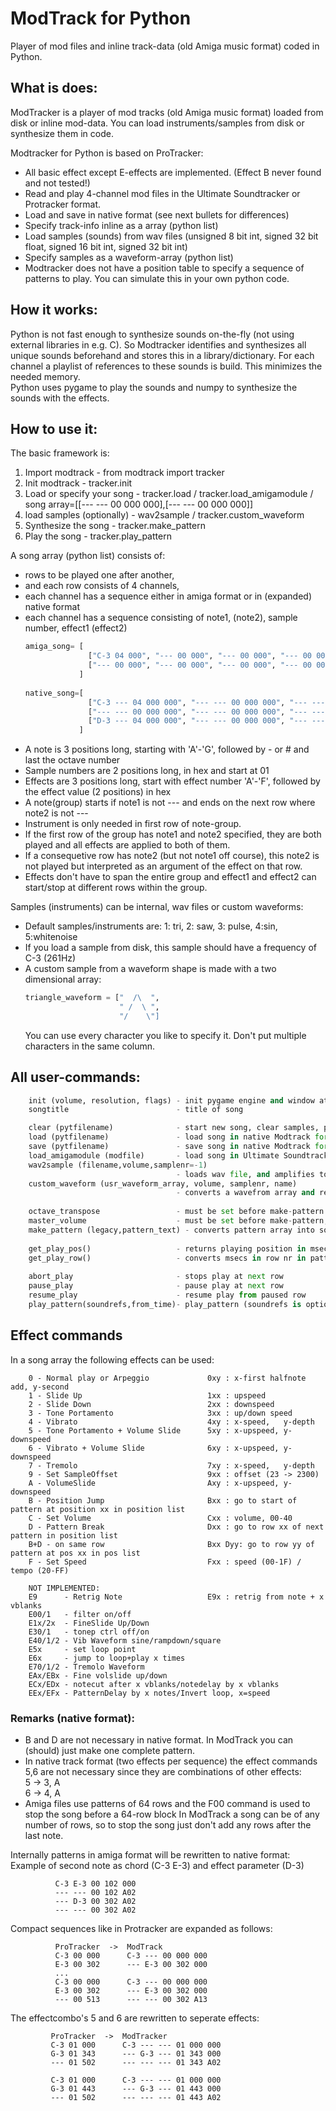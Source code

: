 # ModTrack for Python
Player of mod files and inline track-data (old Amiga music format) coded in Python.


## What is does:
ModTracker is a player of mod tracks (old Amiga music format) loaded from disk or 
inline mod-data. You can load instruments/samples from disk or synthesize them in code.  
 
Modtracker for Python is based on ProTracker:
  - All basic effect except E-effects are implemented. (Effect B never found and not tested!)
  - Read and play 4-channel mod files in the Ultimate Soundtracker or Protracker format.
  - Load and save in native format (see next bullets for differences)
  - Specify track-info inline as a array (python list) 
  - Load samples (sounds) from wav files (unsigned 8 bit int, signed 32 bit float, signed 16 bit int, signed 32 bit int)
  - Specify samples as a waveform-array (python list)
  - Modtracker does not have a position table to specify a sequence of patterns to play. You can simulate this in your own python code.    

## How it works:
Python is not fast enough to synthesize sounds on-the-fly (not using external libraries in e.g. C). 
So Modtracker identifies and synthesizes all unique sounds beforehand and stores this in a library/dictionary.
For each channel a playlist of references to these sounds is build. This minimizes the needed memory.   
Python uses pygame to play the sounds and numpy to synthesize the sounds with the effects. 


## How to use it:
The basic framework is:
  1) Import modtrack              - from modtrack import tracker
  2) Init modtrack                - tracker.init
  3) Load or specify your song    - tracker.load / tracker.load_amigamodule / song array=[[--- --- 00 000 000],[--- --- 00 000 000]] 
  4) load samples (optionally)    - wav2sample / tracker.custom_waveform   
  5) Synthesize the song          - tracker.make_pattern
  6) Play the song                - tracker.play_pattern

A song array (python list) consists of: 
  - rows to be played one after another,
  - and each row consists of 4 channels,
  - each channel has a sequence either in amiga format or in (expanded) native format
  - each channel has a sequence consisting of note1, (note2), sample number, effect1 (effect2)
    ```python
    amiga_song= [
                  ["C-3 04 000", "--- 00 000", "--- 00 000", "--- 00 000"],
                  ["--- 00 000", "--- 00 000", "--- 00 000", "--- 00 000"],
                ]
                
    native_song=[
                  ["C-3 --- 04 000 000", "--- --- 00 000 000", "--- --- 00 000 000", "--- --- 00 000 000"],
                  ["--- --- 00 000 000", "--- --- 00 000 000", "--- --- 00 000 000", "--- --- 00 000 000"]
                  ["D-3 --- 04 000 000", "--- --- 00 000 000", "--- --- 00 000 000", "--- --- 00 000 000"]
                ]
    ```
  - A note is 3 positions long, starting with 'A'-'G', followed by - or # and last the octave number
  - Sample numbers are 2 positions long, in hex and start at 01
  - Effects are 3 positions long, start with effect number 'A'-'F', followed by the effect value (2 positions) in hex
  - A note(group) starts if note1 is not --- and ends on the next row where note2 is not ---
  - Instrument is only needed in first row of note-group.
  - If the first row of the group has note1 and note2 specified, they are both played and all effects are applied to both of them.
  - If a consequetive row has note2 (but not note1 off course), this note2 is not played but interpreted as an argument of the effect on that row.
  - Effects don't have to span the entire group and effect1 and effect2 can start/stop at different rows within the group.
    
Samples (instruments) can be internal, wav files or custom waveforms:
  - Default samples/instruments are:
      1: tri, 2: saw, 3: pulse, 4:sin, 5:whitenoise
  - If you load a sample from disk, this sample should have a frequency of C-3 (261Hz) 
  - A custom sample from a waveform shape is made with a two dimensional array:
    ```python
    triangle_waveform = ["  /\  ",
                         " /  \ ",
                         "/    \"]
    ```
    You can use every character you like to specify it. Don't put multiple characters in the same column.

## All user-commands:
```python
    init (volume, resolution, flags) - init pygame engine and window at desired resolution/flags and sets master volume
    songtitle                        - title of song

    clear (pytfilename)              - start new song, clear samples, pattern and sets filename for song
    load (pytfilename)               - load song in native Modtrack format 
    save (pytfilename)               - save song in native Modtrack format 
    load_amigamodule (modfile)       - load song in Ultimate Soundtracker and ProTracker format	
    wav2sample (filename,volume,samplenr=-1) 
                                     - loads wav file, and amplifies to required volume and returns a sample (optionally set at samplenr)
    custom_waveform (usr_waveform_array, volume, samplenr, name) 
                                     - converts a wavefrom array and returns a sample (optionally set at samplenr)
    
    octave_transpose                 - must be set before make-pattern (will effect song-array as well as mod files)
    master_volume                    - must be set before make-pattern, can also be set from init()
    make_pattern (legacy,pattern_text) - converts pattern array into sound, legacy should be set to False if pattern_text is in native format ("C-2 D-2 01 C40 000")
    
    get_play_pos()                   - returns playing position in msecs
    get_play_row()                   - converts msecs in row nr in pattern
    
    abort_play                       - stops play at next row
    pause_play                       - pause play at next row
    resume_play                      - resume play from paused row
    play_pattern(soundrefs,from_time)- play_pattern (soundrefs is optionally) from given time (optionally)
```

## Effect commands
In a song array the following effects can be used: 
```
    0 - Normal play or Arpeggio             0xy : x-first halfnote add, y-second
    1 - Slide Up                            1xx : upspeed
    2 - Slide Down                          2xx : downspeed
    3 - Tone Portamento                     3xx : up/down speed
    4 - Vibrato                             4xy : x-speed,   y-depth
    5 - Tone Portamento + Volume Slide      5xy : x-upspeed, y-downspeed
    6 - Vibrato + Volume Slide              6xy : x-upspeed, y-downspeed
    7 - Tremolo                             7xy : x-speed,   y-depth
    9 - Set SampleOffset                    9xx : offset (23 -> 2300)
    A - VolumeSlide                         Axy : x-upspeed, y-downspeed
    B - Position Jump                       Bxx : go to start of pattern at position xx in position list
    C - Set Volume                          Cxx : volume, 00-40
    D - Pattern Break                       Dxx : go to row xx of next pattern in position list
    B+D - on same row                       Bxx Dyy: go to row yy of pattern at pos xx in pos list
    F - Set Speed                           Fxx : speed (00-1F) / tempo (20-FF)
    
    NOT IMPLEMENTED:
    E9      - Retrig Note                   E9x : retrig from note + x vblanks
    E00/1   - filter on/off
    E1x/2x  - FineSlide Up/Down 
    E30/1   - tonep ctrl off/on
    E40/1/2 - Vib Waveform sine/rampdown/square
    E5x     - set loop point
    E6x     - jump to loop+play x times
    E70/1/2 - Tremolo Waveform
    EAx/EBx - Fine volslide up/down
    ECx/EDx - notecut after x vblanks/notedelay by x vblanks
    EEx/EFx - PatternDelay by x notes/Invert loop, x=speed
```
### Remarks (native format):
  - B and D are not necessary in native format. In ModTrack you can (should) just make one complete pattern.  
  - In native track format (two effects per sequence) the effect commands 5,6 are not necessary since they are combinations of other effects:
         <br>5 -> 3, A 
         <br>6 -> 4, A
  - Amiga files use patterns of 64 rows and the F00 command is used to stop the song before a 64-row block
    In ModTrack a song can be of any number of rows, so to stop the song just don't add any rows after the last note.      

  Internally patterns in amiga format will be rewritten to native format:
  Example of second note as chord (C-3 E-3) and effect parameter (D-3)
  ```        
            C-3 E-3 00 102 000
            --- --- 00 102 A02
            --- D-3 00 302 A02
            --- --- 00 302 A02
  ```        
            
  Compact sequences like in Protracker are expanded as follows:
  ```
            ProTracker  ->  ModTrack
            C-3 00 000      C-3 --- 00 000 000
            E-3 00 302      --- E-3 00 302 000
            ...
            C-3 00 000      C-3 --- 00 000 000
            E-3 00 302      --- E-3 00 302 000
            --- 00 513      --- --- 00 302 A13
   ```
            
   The effectcombo's 5 and 6 are rewritten to seperate effects:
   ```
            ProTracker  ->  ModTracker
            C-3 01 000      C-3 --- --- 01 000 000
            G-3 01 343      --- G-3 --- 01 343 000
            --- 01 502      --- --- --- 01 343 A02
            
            C-3 01 000      C-3 --- --- 01 000 000
            G-3 01 443      --- G-3 --- 01 443 000
            --- 01 502      --- --- --- 01 443 A02
   ```

